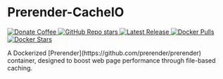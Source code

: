 # Prerender-CacheIO
<p>
    <a href="https://www.buymeacoffee.com/mattiasghodsian" target="_new">
        <img src="https://img.shields.io/badge/Donate-Coffee-blue?style=for-the-badge&amp;logo=buymeacoffee" alt="Donate Coffee">
    </a>
    <a href="https://github.com/mattiasghodsian/Prerender-CacheIO/stargazers" target="_new">
        <img alt="GitHub Repo stars" src="https://img.shields.io/github/stars/mattiasghodsian/Prerender-CacheIO?style=for-the-badge&logo=github&label=Stars&color=blue">
    </a>
    <a href="https://github.com/mattiasghodsian/Prerender-CacheIO/releases/latest" target="_new">
        <img alt="Latest Release" src="https://img.shields.io/github/v/release/mattiasghodsian/Prerender-CacheIO?style=for-the-badge&logo=github&label=Latest%20Release&color=blue">
    </a>
    <a href="https://hub.docker.com/r/mattiasghodsian/Prerender-CacheIO" target="_new">
        <img alt="Docker Pulls" src="https://img.shields.io/docker/pulls/mattiasghodsian/Prerender-CacheIO?style=for-the-badge&logo=docker&label=Pulls&color=blue">
    </a>
    <a href="https://hub.docker.com/r/mattiasghodsian/Prerender-CacheIO/stars" target="_new">
        <img alt="Docker Stars" src="https://img.shields.io/docker/stars/mattiasghodsian/Prerender-CacheIO?style=for-the-badge&logo=docker&label=Stars&color=blue">
    </a>
</p>
A Dockerized [Prerender](https://github.com/prerender/prerender) container, designed to boost web page performance through file-based caching.
